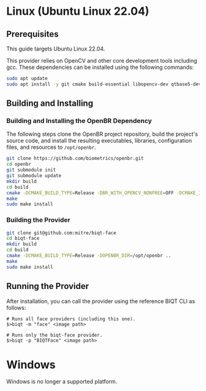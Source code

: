 # Linux (Ubuntu Linux 22.04)

## Prerequisites

This guide targets Ubuntu Linux 22.04.

This provider relies on OpenCV and other core development tools including gcc. These dependencies can be installed using the following commands:

```bash
sudo apt update
sudo apt install -y git cmake build-essential libopencv-dev qtbase5-dev qt5-qmake
```

## Building and Installing

### Building and Installing the OpenBR Dependency

The following steps clone the OpenBR project repository, build the project's source code, and install the 
resulting executables, libraries, configuration files, and resources to `/opt/openbr`.

```bash
git clone https://github.com/biometrics/openbr.git
cd openbr
git submodule init
git submodule update
mkdir build
cd build
cmake -DCMAKE_BUILD_TYPE=Release -DBR_WITH_OPENCV_NONFREE=OFF -DCMAKE_INSTALL_PREFIX=/opt/openbr ..
make
sudo make install
```

### Building the Provider

```bash
git clone git@github.com:mitre/biqt-face
cd biqt-face
mkdir build
cd build
cmake -DCMAKE_BUILD_TYPE=Release -DOPENBR_DIR=/opt/openbr ..
make
sudo make install
```

## Running the Provider

After installation, you can call the provider using the reference BIQT CLI as follows:

```
# Runs all face providers (including this one).
$>biqt -m "face" <image path>

# Runs only the biqt-face provider.
$>biqt -p "BIQTFace" <image path>
```

# Windows

Windows is no longer a supported platform.
